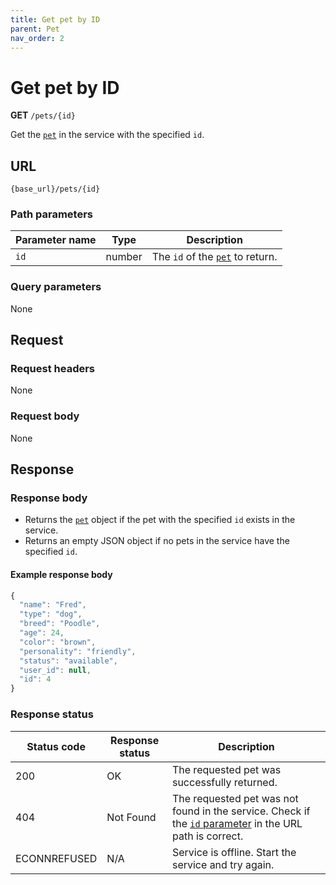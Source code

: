 ```yaml
---
title: Get pet by ID
parent: Pet
nav_order: 2
---
```


# Get pet by ID

**GET** `/pets/{id}`

Get the [`pet`](index.md) in the service with the specified `id`.

## URL

```shell
{base_url}/pets/{id}
```

### Path parameters

| Parameter name | Type | Description |
| -------------- | ---- | ----------- |
| `id` | number | The `id` of the [`pet`](index.md#resource-properties) to return. |

### Query parameters

None

## Request

### Request headers

None

### Request body

None

## Response

### Response body

* Returns the [`pet`](index.md) object if the pet with the specified `id` exists in the service.
* Returns an empty JSON object if no pets in the service have the specified `id`.

#### Example response body

```js
{
  "name": "Fred",
  "type": "dog",
  "breed": "Poodle",
  "age": 24,
  "color": "brown",
  "personality": "friendly",
  "status": "available",
  "user_id": null,
  "id": 4
}
```

### Response status

| Status code | Response status | Description |
| ----------- | --------------- | ----------- |
| 200 | OK | The requested pet was successfully returned. |
| 404 | Not Found | The requested pet was not found in the service. Check if the [`id` parameter](#path-parameters) in the URL path is correct. |
|  ECONNREFUSED | N/A | Service is offline. Start the service and try again. |
